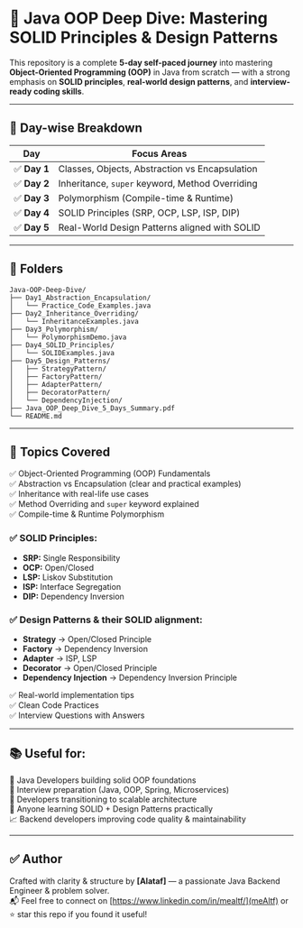 # 🚀 Java OOP Deep Dive: Mastering SOLID Principles & Design Patterns

This repository is a complete **5-day self-paced journey** into mastering **Object-Oriented Programming (OOP)** in Java from scratch — with a strong emphasis on **SOLID principles**, **real-world design patterns**, and **interview-ready coding skills**.

---

## 📅 Day-wise Breakdown

| Day        | Focus Areas                                              |
|------------|----------------------------------------------------------|
| ✅ **Day 1** | Classes, Objects, Abstraction vs Encapsulation           |
| ✅ **Day 2** | Inheritance, `super` keyword, Method Overriding         |
| ✅ **Day 3** | Polymorphism (Compile-time & Runtime)                   |
| ✅ **Day 4** | SOLID Principles (SRP, OCP, LSP, ISP, DIP)              |
| ✅ **Day 5** | Real-World Design Patterns aligned with SOLID           |

---

## 📁 Folders

```
Java-OOP-Deep-Dive/
├── Day1_Abstraction_Encapsulation/
│   └── Practice_Code_Examples.java
├── Day2_Inheritance_Overriding/
│   └── InheritanceExamples.java
├── Day3_Polymorphism/
│   └── PolymorphismDemo.java
├── Day4_SOLID_Principles/
│   └── SOLIDExamples.java
├── Day5_Design_Patterns/
│   ├── StrategyPattern/
│   ├── FactoryPattern/
│   ├── AdapterPattern/
│   ├── DecoratorPattern/
│   └── DependencyInjection/
├── Java_OOP_Deep_Dive_5_Days_Summary.pdf
└── README.md
```

---

## 🧠 Topics Covered

✅ Object-Oriented Programming (OOP) Fundamentals  
✅ Abstraction vs Encapsulation (clear and practical examples)  
✅ Inheritance with real-life use cases  
✅ Method Overriding and `super` keyword explained  
✅ Compile-time & Runtime Polymorphism  

### ✅ SOLID Principles:
- **SRP:** Single Responsibility  
- **OCP:** Open/Closed  
- **LSP:** Liskov Substitution  
- **ISP:** Interface Segregation  
- **DIP:** Dependency Inversion  

### ✅ Design Patterns & their SOLID alignment:
- **Strategy** → Open/Closed Principle  
- **Factory** → Dependency Inversion  
- **Adapter** → ISP, LSP  
- **Decorator** → Open/Closed Principle  
- **Dependency Injection** → Dependency Inversion Principle  

✅ Real-world implementation tips  
✅ Clean Code Practices  
✅ Interview Questions with Answers  

---

## 📚 Useful for:

🚀 Java Developers building solid OOP foundations  
🎯 Interview preparation (Java, OOP, Spring, Microservices)  
🧱 Developers transitioning to scalable architecture  
📘 Anyone learning SOLID + Design Patterns practically  
📈 Backend developers improving code quality & maintainability  

---

## ✅ Author

Crafted with clarity & structure by **[Alataf]** — a passionate Java Backend Engineer & problem solver.  
📬 Feel free to connect on [https://www.linkedin.com/in/mealtf/](meAltf) or ⭐ star this repo if you found it useful!
